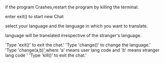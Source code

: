 if the program Crashes,restart the program by killing the terminal.

enter exit() to start new Chat

select your language and the language in which you want to translate.

language will be translated irrespective of the stranger's language.

'Type 'exit()' to exit the chat.'
'Type 'change()' to change the language.'
'Type 'change(a,b)',where 'a' means user lang code and 'b' means stranger lang code '
'Type 'kill()' to exit the chat.'
